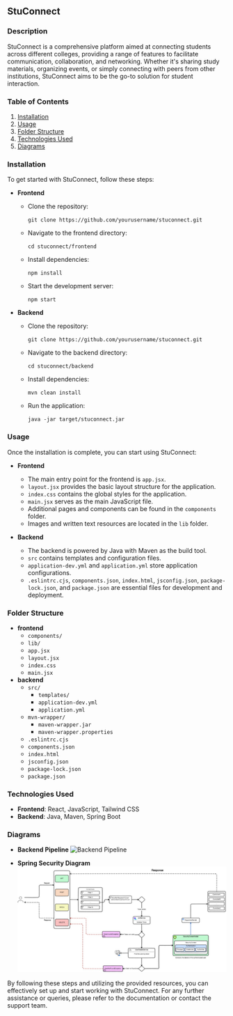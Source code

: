 ## StuConnect

### Description
StuConnect is a comprehensive platform aimed at connecting students across different colleges, providing a range of features to facilitate communication, collaboration, and networking. Whether it's sharing study materials, organizing events, or simply connecting with peers from other institutions, StuConnect aims to be the go-to solution for student interaction.

### Table of Contents
1. [Installation](#installation)
2. [Usage](#usage)
3. [Folder Structure](#folder-structure)
4. [Technologies Used](#technologies-used)
5. [Diagrams](#diagrams)

### Installation
To get started with StuConnect, follow these steps:

- **Frontend**
  - Clone the repository:
    ```
    git clone https://github.com/yourusername/stuconnect.git
    ```
  - Navigate to the frontend directory:
    ```
    cd stuconnect/frontend
    ```
  - Install dependencies:
    ```
    npm install
    ```
  - Start the development server:
    ```
    npm start
    ```

- **Backend**
  - Clone the repository:
    ```
    git clone https://github.com/yourusername/stuconnect.git
    ```
  - Navigate to the backend directory:
    ```
    cd stuconnect/backend
    ```
  - Install dependencies:
    ```
    mvn clean install
    ```
  - Run the application:
    ```
    java -jar target/stuconnect.jar
    ```

### Usage
Once the installation is complete, you can start using StuConnect:

- **Frontend**
  - The main entry point for the frontend is `app.jsx`.
  - `layout.jsx` provides the basic layout structure for the application.
  - `index.css` contains the global styles for the application.
  - `main.jsx` serves as the main JavaScript file.
  - Additional pages and components can be found in the `components` folder.
  - Images and written text resources are located in the `lib` folder.

- **Backend**
  - The backend is powered by Java with Maven as the build tool.
  - `src` contains templates and configuration files.
  - `application-dev.yml` and `application.yml` store application configurations.
  - `.eslintrc.cjs`, `components.json`, `index.html`, `jsconfig.json`, `package-lock.json`, and `package.json` are essential files for development and deployment.

### Folder Structure
- **frontend**
  - `components/`
  - `lib/`
  - `app.jsx`
  - `layout.jsx`
  - `index.css`
  - `main.jsx`
- **backend**
  - `src/`
    - `templates/`
    - `application-dev.yml`
    - `application.yml`
  - `mvn-wrapper/`
    - `maven-wrapper.jar`
    - `maven-wrapper.properties`
  - `.eslintrc.cjs`
  - `components.json`
  - `index.html`
  - `jsconfig.json`
  - `package-lock.json`
  - `package.json`

### Technologies Used
- **Frontend**: React, JavaScript, Tailwind CSS
- **Backend**: Java, Maven, Spring Boot

### Diagrams

- **Backend Pipeline**
  ![Backend Pipeline](backend.jpg)

- **Spring Security Diagram**
  ![Spring Security Diagram](springsecurity.jpg)

By following these steps and utilizing the provided resources, you can effectively set up and start working with StuConnect. For any further assistance or queries, please refer to the documentation or contact the support team.
